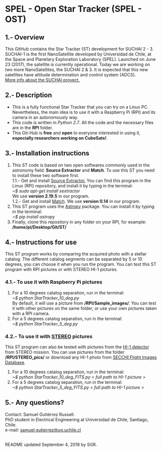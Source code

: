 # SPEL - Open Star Tracker (SPEL - OST)

## 1.- Overview

This GitHub contains the Star Tracker (ST) development for SUCHAI 2 - 3. 
SUCHAI-1 is the first NanoSatellite developed by Universidad de Chile, at the 
Space and Planetary Exploration Laboratory (SPEL). Launched on June 23 (2017), 
the satellite is currently operational. Today we are working on two more NanoSatellites, the SUCHAI 
2 & 3. It is expected that this new satellites have attitude determination and control system (ADCS). <br />
[More info about the SUCHAI proyect.](http://spel.ing.uchile.cl)

## 2.- Description

- This is a fully functional Star Tracker that you can try on a Linux PC. Nevertheless, the main idea is to use it with a Raspberry Pi (RPI) and its camera in an autonomously way.
- This code is written in _Python 2.7_. All the code and the necessary files are in the __RPI__ folder.
- This Git-Hub is __free__ and __open__ to everyone interested in using it, __especially researchers working on CubeSats!__. 

## 3.- Installation instructions

1. This ST code is based on two open softwares commonly used in the astronomy field: __Source Extractor__ and __Match__. To use this ST you need to install these two software first.<br />
    1.1.- Get and install [Source Extractor.](https://www.astromatic.net/software/sextractor) 
You can find this program in the Linux (RPI) repository, and install it by typing in the terminal: <br />
_~$ sudo apt-get install sextractor_ <br />
We use __version 2.19.5__ in our program. <br />
    1.2.- Get and install [Match](http://spiff.rit.edu/match/). We use __version 0.14__ in our program.
2. This ST program uses the [Astropy](http://www.astropy.org) package. You can install it by typing in the terminal: <br />
_~$ pip install astropy_
3. Finally, clone this repository in any folder on your RPI, for example: __/home/pi/Desktop/Git/ST/__

## 4.- Instructions for use

This ST program works by comparing the acquired photo with a stellar catalog. The different catalog segments can be separated by 5 or 10 degrees, you can choose it when you run the program. You can test this ST program with RPI pictures or with STEREO HI-1 pictures.

### 4.1.- To use it with Raspberry Pi pictures

1. For a 10 degrees catalog separation, run in the terminal: <br />
_~$ python StarTracker_10_deg.py_ <br />
By default, it will use a picture from __/RPI/Sample_images/__. You can test it with other pictures on the same folder, or use your own pictures taken with a RPI camera.
2. For a 5 degrees catalog separation, run in the terminal: <br />
_~$ python StarTracker_5_deg.py_

### 4.2.- To use it with [STEREO](https://stereo.gsfc.nasa.gov/) pictures

This ST program can also be tested with pictures from the [HI-1 detector](http://www.stereo.rl.ac.uk/) from STEREO mission. You can use pictures from the folder __/RPI/STEREO_pics/__ or download any HI-1 photo from [SECCHI Flight Images Database](https://secchi.nrl.navy.mil/cgi-bin/swdbi/secchi_flight/images/form).<br />
1. For a 10 degrees catalog separation, run in the terminal: <br />
_~$ python StarTracker_10_deg_FITS.py < full path to HI-1 picture >_ <br />
2. For a 5 degrees catalog separation, run in the terminal: <br />
_~$ python StarTracker_5_deg_FITS.py < full path to HI-1 picture >_

## 5.- Any questions?

Contact: Samuel Gutiérrez Russell. <br />
PhD student in Electrical Engineering at Universidad de Chile, Santiago, Chile. <br />
e-mail: samuel.gutierrez@ug.uchile.cl

<br />
README updated September 4, 2018 by SGR.
